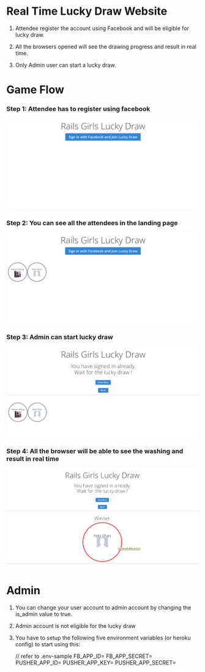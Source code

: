 Real Time Lucky Draw Website
============================

1. Attendee register the account using Facebook and will be eligible for lucky draw.

2. All the browsers opened will see the drawing progress and result in real time.

3. Only Admin user can start a lucky draw.


Game Flow
============================

### Step 1: Attendee has to register using facebook

![Landing Page](./00_attendee_landing.png "Landing Page")

### Step 2: You can see all the attendees in the landing page

![More Attendees Signed In](./01_attendee_sign_in.png "Landing Page With Attendees")

### Step 3: Admin can start lucky draw

![Admin Page](./02_admin_ready.png "Admin Can Start Lucky Draw")

### Step 4: All the browser will be able to see the washing and result in real time

![Admin Page Lucky Draw Result](./03_admin_draw_result.png "Lucky Draw Result In All Browsers In Real Time")


Admin
============================

1. You can change your user account to admin account by changing the is_admin value to true.

2. Admin account is not eligible for the lucky draw

3. You have to setup the following five environment variables (or heroku config) to start using this:


    // refer to .env-sample
    FB_APP_ID=
    FB_APP_SECRET=
    PUSHER_APP_ID=
    PUSHER_APP_KEY=
    PUSHER_APP_SECRET=
